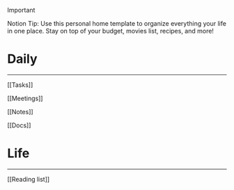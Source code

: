> [!important]  
> Notion Tip: Use this personal home template to organize everything your life in one place. Stay on top of your budget, movies list, recipes, and more!  

# Daily

---

[[Tasks]]

[[Meetings]]

[[Notes]]

[[Docs]]

  

# Life

---

[[Reading list]]
